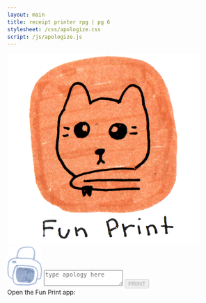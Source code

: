 ```yaml
---
layout: main
title: receipt printer rpg | pg 6
stylesheet: /css/apologize.css
script: /js/apologize.js
---
```


<link rel="preload" as="image" href=/images/phone-bg-apology-transparent-cover.png">
<link rel="preload" as="image" href=/images/phone-bg-apology.png">
<link rel="preload" as="image" href=/images/fun-print-banner.png">
<link rel="preload" as="image" href=/images/phone-with-fun-print-banner.png">


<div id="phonegrab">
  <div id="phonecase">
    <div id="backgroundcontainer">
      <div id="go-to-print-screen" hidden>
        <img src="/images/fun-print-pencil.png">
        <div>
        Apologize
        </div>
      </div>
      <img src="/images/fun-print-button.png" id="printappicon">
      <div id="background-print-screen">
        <div id="print-screen-contents">
          <img src="/images/fun-print-printer.png" width="80">
          <textarea id="apologytextarea" placeholder="type apology here" autocomplete="off"></textarea>
          <button id="printapologybutton" class="button-10" disabled> PRINT </button>
        </div>
      </div>
    </div>
    <div id="blackscreen"></div>
    <div id="iconinstructions">
      Open the Fun Print app:
    </div>
  </div>
</div>

<div id="storycontinued" hidden>
</div>

<div id="bg">
<div id="cloud2" class="cloud"></div>
</div>